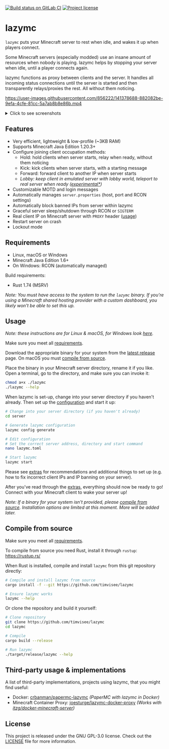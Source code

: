 [![Build status on GitLab CI][gitlab-ci-master-badge]][gitlab-ci-link]
[![Project license][license-badge]](LICENSE)

[gitlab-ci-link]: https://gitlab.com/timvisee/lazymc/pipelines
[gitlab-ci-master-badge]: https://gitlab.com/timvisee/lazymc/badges/master/pipeline.svg
[license-badge]: https://img.shields.io/github/license/timvisee/lazymc

# lazymc

`lazymc` puts your Minecraft server to rest when idle, and wakes it up when
players connect.

Some Minecraft servers (especially modded) use an insane amount of resources
when nobody is playing. lazymc helps by stopping your server when idle, until a
player connects again.

lazymc functions as proxy between clients and the server. It handles all
incoming status connections until the server is started and then transparently
relays/proxies the rest. All without them noticing.

https://user-images.githubusercontent.com/856222/141378688-882082be-9efa-4cfe-81cc-5a7ab8b8e86b.mp4


<details><summary>Click to see screenshots</summary>
<p>

![Sleeping server](./res/screenshot/sleeping.png)
![Join sleeping server](./res/screenshot/join.png)
![Starting server](./res/screenshot/starting.png)
![Started server](./res/screenshot/started.png)

</p>
</details>

## Features

- Very efficient, lightweight & low-profile (~3KB RAM)
- Supports Minecraft Java Edition 1.20.3+
- Configure joining client occupation methods:
  - Hold: hold clients when server starts, relay when ready, without them noticing
  - Kick: kick clients when server starts, with a starting message
  - Forward: forward client to another IP when server starts
  - _Lobby: keep client in emulated server with lobby world, teleport to real server when ready ([experimental*](./docs/join-method-lobby.md))_
- Customizable MOTD and login messages
- Automatically manages `server.properties` (host, port and RCON settings)
- Automatically block banned IPs from server within lazymc
- Graceful server sleep/shutdown through RCON or `SIGTERM`
- Real client IP on Minecraft server with `PROXY` header ([usage](./docs/proxy-ip.md))
- Restart server on crash
- Lockout mode

## Requirements

- Linux, macOS or Windows
- Minecraft Java Edition 1.6+
- On Windows: RCON (automatically managed)

Build requirements:

- Rust 1.74 (MSRV)

_Note: You must have access to the system to run the `lazymc` binary. If you're
using a Minecraft shared hosting provider with a custom dashboard, you likely
won't be able to set this up._

## Usage

_Note: these instructions are for Linux & macOS, for Windows look
[here](./docs/usage-windows.md)._

Make sure you meet all [requirements](#requirements).

Download the appropriate binary for your system from the [latest
release][latest-release] page. On macOS you must [compile from
source](#compile-from-source).

Place the binary in your Minecraft server directory, rename it if you like.
Open a terminal, go to the directory, and make sure you can invoke it:

```bash
chmod a+x ./lazymc
./lazymc --help
```

When lazymc is set-up, change into your server directory if you haven't already.
Then set up the [configuration](./res/lazymc.toml) and start it up:

```bash
# Change into your server directory (if you haven't already)
cd server

# Generate lazymc configuration
lazymc config generate

# Edit configuration
# Set the correct server address, directory and start command
nano lazymc.toml

# Start lazymc
lazymc start
```

Please see [extras](./docs/extras.md) for recommendations and additional things
to set up (e.g. how to fix incorrect client IPs and IP banning on your server).

After you've read through the [extras](./docs/extras.md), everything should now
be ready to go! Connect with your Minecraft client to wake your server up!

_Note: If a binary for your system isn't provided, please [compile from
source](#compile-from-source). Installation options are limited at this moment. More will be added
later._

[latest-release]: https://github.com/timvisee/lazymc/releases/latest

## Compile from source

Make sure you meet all [requirements](#requirements).

To compile from source you need Rust, install it through `rustup`: https://rustup.rs/

When Rust is installed, compile and install `lazymc` from this git repository
directly:

```bash
# Compile and install lazymc from source
cargo install -f --git https://github.com/timvisee/lazymc

# Ensure lazymc works
lazymc --help
```

Or clone the repository and build it yourself:

```bash
# Clone repository
git clone https://github.com/timvisee/lazymc
cd lazymc

# Compile
cargo build --release

# Run lazymc
./target/release/lazymc --help
```

## Third-party usage & implementations

A list of third-party implementations, projects using lazymc, that you might
find useful:

- Docker: [crbanman/papermc-lazymc](https://hub.docker.com/r/crbanman/papermc-lazymc) _(PaperMC with lazymc in Docker)_
- Minecraft Container Proxy: [joesturge/lazymc-docker-proxy](https://github.com/joesturge/lazymc-docker-proxy) _(Works with [itzg/docker-minecraft-server](https://github.com/itzg/docker-minecraft-server))_

## License

This project is released under the GNU GPL-3.0 license.
Check out the [LICENSE](LICENSE) file for more information.
